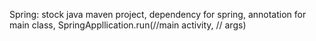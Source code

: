Spring: stock java maven project, dependency for spring, annotation for main class, SpringAppllication.run(//main activity, // args)